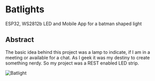 # Batlights
ESP32, WS2812b LED and Mobile App for a batman shaped light

## Abstract

The basic idea behind this project was a lamp to indicate, if I am in a meeting or available for a chat. As I geek it was my destiny to create something nerdy. So my project was a REST enabled LED strip.

![Batlight](/assets/IMG_20220317_114434.jpg)


